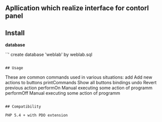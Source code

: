 <h2>Apllication which realize interface for contorl panel</h2>

## Install

**database**

``'
create database 'weblab' by weblab.sql
```

## Usage

```
These are common commands used in various situations:
   add              Add new actions to buttons
   printCommands    Show all buttons bindings
   undo             Revert previous action
   performOn        Manual executing some action of programm
   performOff       Manual executing some action of programm
```

## Compatibility

PHP 5.4 + with PDO extension


